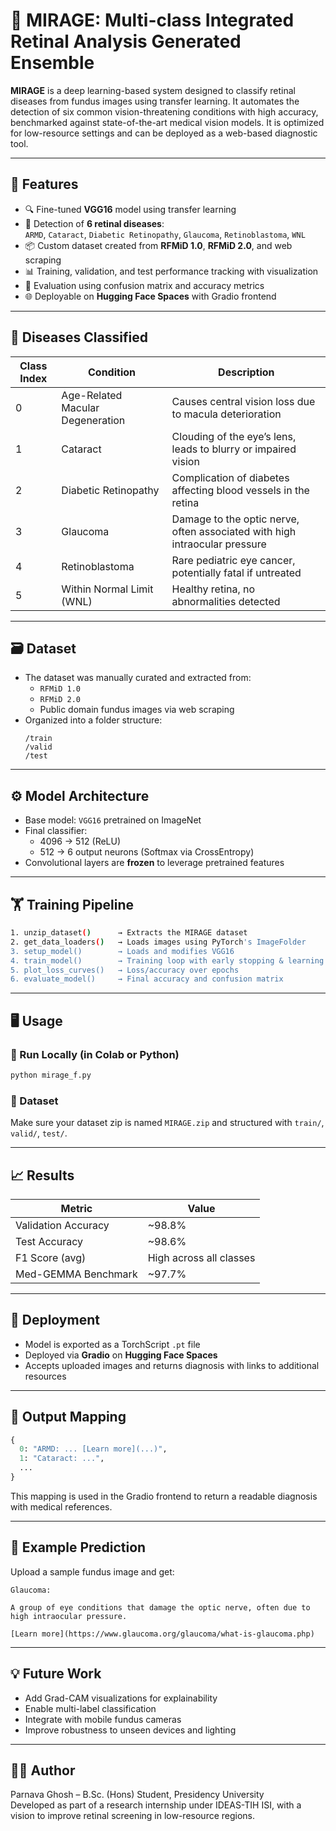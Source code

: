 
# 🧿 MIRAGE: Multi-class Integrated Retinal Analysis Generated Ensemble

**MIRAGE** is a deep learning-based system designed to classify retinal diseases from fundus images using transfer learning. It automates the detection of six common vision-threatening conditions with high accuracy, benchmarked against state-of-the-art medical vision models. It is optimized for low-resource settings and can be deployed as a web-based diagnostic tool.

---

## 📌 Features

- 🔍 Fine-tuned **VGG16** model using transfer learning  
- 🧠 Detection of **6 retinal diseases**:  
  `ARMD`, `Cataract`, `Diabetic Retinopathy`, `Glaucoma`, `Retinoblastoma`, `WNL`
- 📦 Custom dataset created from **RFMiD 1.0**, **RFMiD 2.0**, and web scraping
- 📊 Training, validation, and test performance tracking with visualization
- 🧪 Evaluation using confusion matrix and accuracy metrics
- 🌐 Deployable on **Hugging Face Spaces** with Gradio frontend

---

## 🧬 Diseases Classified

| Class Index | Condition                          | Description                                                                                      |
|-------------|-------------------------------------|--------------------------------------------------------------------------------------------------|
| 0           | Age-Related Macular Degeneration   | Causes central vision loss due to macula deterioration                                           |
| 1           | Cataract                           | Clouding of the eye’s lens, leads to blurry or impaired vision                                  |
| 2           | Diabetic Retinopathy               | Complication of diabetes affecting blood vessels in the retina                                   |
| 3           | Glaucoma                           | Damage to the optic nerve, often associated with high intraocular pressure                      |
| 4           | Retinoblastoma                     | Rare pediatric eye cancer, potentially fatal if untreated                                        |
| 5           | Within Normal Limit (WNL)          | Healthy retina, no abnormalities detected                                                        |

---

## 🗃️ Dataset

- The dataset was manually curated and extracted from:
  - `RFMiD 1.0`
  - `RFMiD 2.0`
  - Public domain fundus images via web scraping
- Organized into a folder structure:
  ```
  /train
  /valid
  /test
  ```

---

## ⚙️ Model Architecture

- Base model: `VGG16` pretrained on ImageNet
- Final classifier:
  - 4096 → 512 (ReLU)
  - 512 → 6 output neurons (Softmax via CrossEntropy)
- Convolutional layers are **frozen** to leverage pretrained features

---

## 🏋️ Training Pipeline

```bash
1. unzip_dataset()      → Extracts the MIRAGE dataset
2. get_data_loaders()   → Loads images using PyTorch's ImageFolder
3. setup_model()        → Loads and modifies VGG16
4. train_model()        → Training loop with early stopping & learning rate scheduler
5. plot_loss_curves()   → Loss/accuracy over epochs
6. evaluate_model()     → Final accuracy and confusion matrix
```

---

## 🖥️ Usage

### 🔧 Run Locally (in Colab or Python)
```python
python mirage_f.py
```

### 🔌 Dataset
Make sure your dataset zip is named `MIRAGE.zip` and structured with `train/`, `valid/`, `test/`.

---

## 📈 Results

| Metric        | Value         |
|---------------|---------------|
| Validation Accuracy | ~98.8%    |
| Test Accuracy       | ~98.6%    |
| F1 Score (avg)      | High across all classes |
| Med-GEMMA Benchmark | ~97.7%    |

---

## 🚀 Deployment

- Model is exported as a TorchScript `.pt` file
- Deployed via **Gradio** on **Hugging Face Spaces**
- Accepts uploaded images and returns diagnosis with links to additional resources

---

## 📂 Output Mapping

```python
{
  0: "ARMD: ... [Learn more](...)",
  1: "Cataract: ...",
  ...
}
```

This mapping is used in the Gradio frontend to return a readable diagnosis with medical references.

---

## 📎 Example Prediction

Upload a sample fundus image and get:
```
Glaucoma:

A group of eye conditions that damage the optic nerve, often due to high intraocular pressure.

[Learn more](https://www.glaucoma.org/glaucoma/what-is-glaucoma.php)
```

---

## 💡 Future Work

- Add Grad-CAM visualizations for explainability  
- Enable multi-label classification  
- Integrate with mobile fundus cameras  
- Improve robustness to unseen devices and lighting

---

## 👨‍💻 Author

Parnava Ghosh – B.Sc. (Hons) Student, Presidency University  
Developed as part of a research internship under IDEAS-TIH ISI, with a vision to improve retinal screening in low-resource regions.

